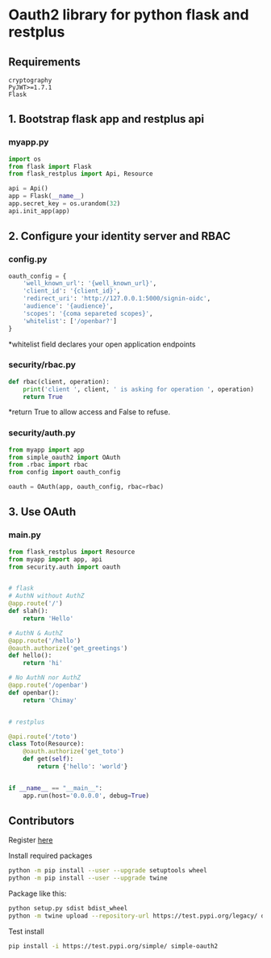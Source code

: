 # Oauth2 library for python flask and restplus

## Requirements

```text
cryptography
PyJWT>=1.7.1
Flask
```

## 1. Bootstrap flask app and restplus api

### myapp.py

```python
import os
from flask import Flask
from flask_restplus import Api, Resource

api = Api()
app = Flask(__name__)
app.secret_key = os.urandom(32)
api.init_app(app)
```

## 2. Configure your identity server and RBAC

### config.py

```python
oauth_config = {
    'well_known_url': '{well_known_url}',
    'client_id': '{client_id}',
    'redirect_uri': 'http://127.0.0.1:5000/signin-oidc',
    'audience': '{audience}',
    'scopes': '{coma separeted scopes}',
    'whitelist': ['/openbar?']
}
```

*whitelist field declares your open application endpoints

### security/rbac.py

```python
def rbac(client, operation):
    print('client ', client, ' is asking for operation ', operation)
    return True
```

*return True to allow access and False to refuse.

### security/auth.py

```python
from myapp import app
from simple_oauth2 import OAuth
from .rbac import rbac
from config import oauth_config

oauth = OAuth(app, oauth_config, rbac=rbac)

```

## 3. Use OAuth

### main.py

```python
from flask_restplus import Resource
from myapp import app, api
from security.auth import oauth


# flask
# AuthN without AuthZ
@app.route('/')
def slah():
    return 'Hello'

# AuthN & AuthZ
@app.route('/hello')
@oauth.authorize('get_greetings')
def hello():
    return 'hi'

# No AuthN nor AuthZ
@app.route('/openbar')
def openbar():
    return 'Chimay'


# restplus

@api.route('/toto')
class Toto(Resource):
    @oauth.authorize('get_toto')
    def get(self):
        return {'hello': 'world'}


if __name__ == "__main__":
    app.run(host='0.0.0.0', debug=True)


```

## Contributors

Register [here](https://test.pypi.org/account/register/ )

Install required packages

```bash
python -m pip install --user --upgrade setuptools wheel
python -m pip install --user --upgrade twine
```

Package like this:

```bash
python setup.py sdist bdist_wheel
python -m twine upload --repository-url https://test.pypi.org/legacy/ dist/*
```

Test install

```bash
pip install -i https://test.pypi.org/simple/ simple-oauth2
```